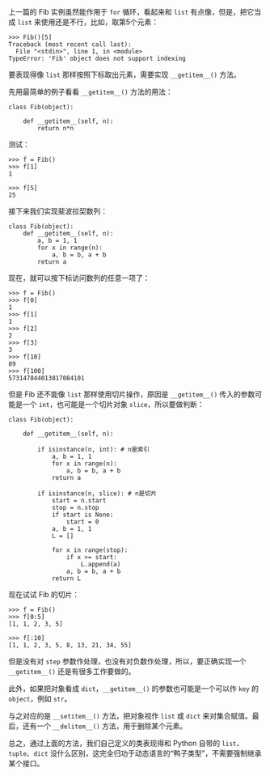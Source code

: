 上一篇的 Fib 实例虽然能作用于 ``for`` 循环，看起来和 ``list`` 有点像，但是，把它当成 ``list`` 来使用还是不行，比如，取第5个元素：
```
>>> Fib()[5]
Traceback (most recent call last):
  File "<stdin>", line 1, in <module>
TypeError: 'Fib' object does not support indexing
```

要表现得像 ``list`` 那样按照下标取出元素，需要实现 ``__getitem__()`` 方法。

先用最简单的例子看看 ``__getitem__()`` 方法的用法：
```
class Fib(object):
    
    def __getitem__(self, n):
        return n*n
```

测试：
```
>>> f = Fib()
>>> f[1]
1

>>> f[5]
25
```

接下来我们实现斐波拉契数列：
```
class Fib(object):
    def __getitem__(self, n):
        a, b = 1, 1
        for x in range(n):
            a, b = b, a + b
        return a
```

现在，就可以按下标访问数列的任意一项了：
```
>>> f = Fib()
>>> f[0]
1
>>> f[1]
1
>>> f[2]
2
>>> f[3]
3
>>> f[10]
89
>>> f[100]
573147844013817084101
```

但是 Fib 还不能像 ``list`` 那样使用切片操作，原因是 ``__getitem__()`` 传入的参数可能是一个 ``int``，也可能是一个切片对象 ``slice``，所以要做判断：
```
class Fib(object):
    
    def __getitem__(self, n):
        
        if isinstance(n, int): # n是索引
            a, b = 1, 1
            for x in range(n):
                a, b = b, a + b
            return a
        
        if isinstance(n, slice): # n是切片
            start = n.start
            stop = n.stop
            if start is None:
                start = 0
            a, b = 1, 1
            L = []
            
            for x in range(stop):
                if x >= start:
                    L.append(a)
                a, b = b, a + b
            return L
```

现在试试 Fib 的切片：
```
>>> f = Fib()
>>> f[0:5]
[1, 1, 2, 3, 5]

>>> f[:10]
[1, 1, 2, 3, 5, 8, 13, 21, 34, 55]
```

但是没有对 ``step`` 参数作处理，也没有对负数作处理，所以，要正确实现一个 ``__getitem__()`` 还是有很多工作要做的。

此外，如果把对象看成 ``dict``，``__getitem__()`` 的参数也可能是一个可以作 ``key`` 的 ``object``，例如 ``str``。

与之对应的是 ``__setitem__()`` 方法，把对象视作 ``list`` 或 ``dict`` 来对集合赋值。最后，还有一个 ``__delitem__()`` 方法，用于删除某个元素。

总之，通过上面的方法，我们自己定义的类表现得和 Python 自带的 ``list``、``tuple``、``dict`` 没什么区别，这完全归功于动态语言的“鸭子类型”，不需要强制继承某个接口。

